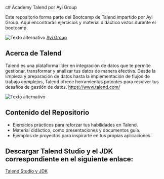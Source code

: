 c# Academy Talend por Ayi Group


Este repositorio forma parte del Bootcamp de Talend impartido por Ayi Group. Aquí encontrarás ejercicios y material didáctico vistos durante el bootcamp.

![Texto alternativo](https://media.licdn.com/dms/image/D4D3DAQGTa4goejmwQg/image-scale_191_1128/0/1689788795811/ayigroup_cover?e=2147483647&v=beta&t=N-RUGMmFQmBJgE3PXaa8GSBQwb2RmHeBnVGWkP4hLug)
[Ayi Group](https://ayi.group/)

## Acerca de Talend

Talend es una plataforma líder en integración de datos que te permite gestionar, transformar y analizar tus datos de manera efectiva. Desde la limpieza y preparación de datos hasta la implementación de flujos de trabajo complejos, Talend ofrece herramientas potentes para resolver tus desafíos de gestión de datos. https://www.talend.com/


![Texto alternativo](https://res.cloudinary.com/talend/image/upload/q_auto,w_450,h_469/products/spot/diag-product-data-fabric_f4fblq.webp)

## Contenido del Repositorio

- Ejercicios prácticos para reforzar tus habilidades en Talend.
- Material didáctico, como presentaciones y documentos guía.
- Ejemplos de proyectos para inspirarte en tus propias aplicaciones.


## Descargar Talend Studio y el JDK correspondiente en el siguiente enlace:

[Talend Studio y JDK](https://drive.google.com/drive/folders/1-WpRxL8RUOFN16Zxy_8RLBe0K9PWWFkd?usp=sharing)
